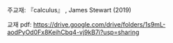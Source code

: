 주교재: 『calculus』 , James Stewart (2019) 


교재 pdf: https://drive.google.com/drive/folders/1s9mL-aodPyOd0Fx8KeihCbq4-vj9kB7i?usp=sharing
